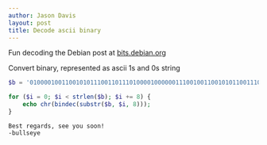 ```yaml
---
author: Jason Davis
layout: post
title: Decode ascii binary
---
```


Fun decoding the Debian post at [bits.debian.org](https://bits.debian.org/2021/04/bullseye-sentience.html)

Convert binary, represented as ascii 1s and 0s string


```php
$b = '0100001001100101011100110111010000100000011100100110010101100111011000010111001001100100011100110010110000100000011100110110010101100101001000000111100101101111011101010010000001110011011011110110111101101110001000010010000000001010001011010110001001110101011011000110110001110011011001010111100101100101';

for ($i = 0; $i < strlen($b); $i += 8) {
    echo chr(bindec(substr($b, $i, 8)));
}
```

```
Best regards, see you soon! 
-bullseye
```
